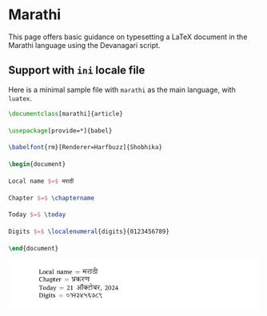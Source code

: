 # Marathi

This page offers basic guidance on typesetting a LaTeX document in the
Marathi language using the Devanagari script.

## Support with `ini` locale file

Here is a minimal sample file with `marathi` as the main language, with `luatex`.

```tex
\documentclass[marathi]{article}

\usepackage[provide=*]{babel}

\babelfont{rm}[Renderer=Harfbuzz]{Shobhika}

\begin{document}

Local name $=$ मराठी

Chapter $=$ \chaptername

Today $=$ \today

Digits $=$ \localenumeral{digits}{0123456789}

\end{document}
```

![](../media/locale-marathi.png)